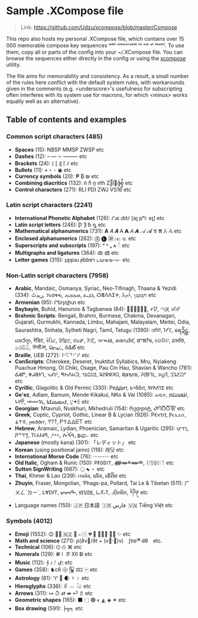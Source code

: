 
# Sample .XCompose file

> Link: https://github.com/Udzu/xcompose/blob/master/Compose

This repo also hosts my personal .XCompose file, which contains over 15 000 memorable compose key sequences ʷᵉˡˡ ᵐᵉᵐᵒʳᵃᵇˡᵉ ᵗᵒ ᵐᵉ ᵃᵗ ˡᵉᵃˢᵗꜝ. To use them, copy all or parts of the config into your ~/.XCompose file. You can browse the sequences either directly in the config or using the [xcompose](https://github.com/Udzu/xcompose/) utility.

The file aims for memorability and consistency. As a result, a small number of the rules here conflict with the default system rules, with workarounds given in the comments (e.g. \<underscore>'s usefulness for subscripting often interferes with its system use for macrons, for which \<minus> works equally well as an alternative).

## Table of contents and examples

### Common script characters (485)
* **Spaces** (15): NBSP MMSP ZWSP etc
* **Dashes** (12): – — ⁓ ⸻ etc
* **Brackets** (24): ⟨ ⟦ ⸨ ⌈ ⫽ etc
* **Bullets** (11): • ‣ ⁃ ◉ etc
* **Currency symbols** (20): ₱ ₿ ₪ etc
* **Combining diacritics** (132): ń n̊ n̫ m͡n Zǎ̺̣͆̚l⃪ğ̶̍ö̱̰̥̂̃ etc
* **Control characters** (271): RLI PDI ZWJ VS16 etc

### Latin script characters (2241)
* **International Phonetic Alphabet** (126): ⫽ˈɹɛ.dɪt⫽ [aɪ̯ pʰiː eɪ̯] etc
* **Latin script letters** (246): Ƿ Ȝ ␢ ȵ etc
* **Mathematical alphanumerics** (731): 𝐀 𝐴 𝑨 A 𝗔 𝘈 𝘼 𝒜 𝓐 𝔄 𝕬 𝙰 𝔸 etc
* **Enclosed alphanumerics** (262): ⓼ 🅛 🆛 ⒜ ⒓ etc
* **Superscripts and subscripts** (197): ᵃ ᴬ ₐ ᴀ ◌ͣ etc
* **Multigraphs and ligatures** (364): ʣ ㏈ etc
* **Letter games** (315): ʇᴉppǝɹ ɟibbɘר டωᓀᓀ·–⟝ etc

### Non-Latin script characters (7958)
* **Arabic**, Mandaic, Osmanya, Syriac, Neo-Tifinagh, Thaana & Yezidi (334): ⁧رِيدِتْ⁩, 𐒇𐒗𐒆𐒘𐒂, ⁧ࡓࡏࡃࡉࡕ⁩, ⁧ܪܕ݁ܝܬ݁⁩, ⵔⴻⴷⴷⵉⵜ, ⁧ރެދިތް⁩, ⁧𐺎𐺩𐺋𐺨𐺕⁩ etc
* **Armenian** (95): Րեդդիտ etc
* **Baybayin**, Buhid, Hanunoo & Tagbanwa (84): ᜍᜒᜇᜒᜆ᜔, ᝍᝒᝇᝒ, ᜭᜲᜧᜲᜦ᜴, ᝮᝲᝧᝲ
* **Brahmic Scripts**: Bengali, Brahmi, Burmese, Chakma, Devanagari, Gujarati, Gurmukhi, Kannada, Limbu, Mahajani, Malayalam, Meitei, Odia, Saurashtra, Sinhala, Sylheti Nagri, Tamil, Telugu (1390): রেডিট, 𑀭𑁂𑀟𑀺𑀝, ရေဍိဋ္, 𑄢𑄬𑄘𑄨𑄖𑄳, रेडिट, રેડિટ, ਰੇਡਿਟ, ರೆಡಿತ್, ᤖᤧᤍᤡᤳ, 𑅭𑅓𑅦𑅑𑅟, രെഡിട്, ꯔꯦꯗꯤꯠ, ରେଡିଟ, ꢬꢾꢞꢶꢜ, රෙඩිට්, ꠞꠦꠗꠤꠕ, ரெடிட், రెడిట్ etc
* **Braille**, UEB (272): ⠗⠫⠙⠊⠞ etc
* **ConScripts**: Cherokee, Deseret, Inuktitut Syllabics, Mru, Nyiakeng Puachue Hmong, Ol Chiki, Osage, Pau Cin Hau, Shavian & Wancho (781): ᎴᏗᏛ, 𐐡𐐇𐐔𐐆𐐓, ᕃᑎᑦ, 𖩓𖩘𖩅𖩊𖩀, 𞄣𞄪𞄏𞄦𞄃, ᱨᱮᱫᱫᱤᱛ, 𐒴𐓟𐓵𐓣𐓰, 𑫒𑫖𑫄𑫗𑫎, 𐑮𐑧𐑛𐑦𐑑, 𞋗𞋛𞋄𞋜𞋋 etc
* **Cyrillic**, Glagolitic & Old Permic (330): Ре́ддит, Ⱃⰵδδιτ, 𐍠𐍔𐍓𐍓𐍙𐍢 etc
* **Geʽez**, Adlam, Bamum, Mende Kikakui, NKo & Vai (1085): ሬዲተ, ⁧𞤈𞤫𞤣𞤭𞤼⁩, ꚥꛤꛤ꛱, ⁧𞠺𞠾𞡊⁩, ⁧ߙߍߘߘߌߕ⁩, ꗸꔹꗋ etc
* **Georgian**: Mtavruli, Nuskhuri, Mkhedruli (154): რედდიტ, ႰႤႣႣႨႲ etc
* **Greek**, Coptic, Cypriot, Gothic, Linear B & Lycian (926): Ρέντιτ, Ⲣⲉⲇⲇⲓⲧ, ⁧𐠤𐠯𐠮⁩, 𐍂𐌴𐌳𐌳𐌹𐍄, 𐀩𐀇𐀵, 𐊕𐊁𐊅𐊅𐊆𐊗 etc
* **Hebrew**, Aramaic, Lydian, Phoenician, Samaritan & Ugaritic (295): ⁧רֶדִיט⁩, ⁧𐡓𐡃𐡉𐡕⁩, ⁧𐤭𐤤𐤣𐤣𐤦𐤯⁩, ⁧𐤓𐤃𐤕⁩, ⁧ࠓࠝࠃࠪࠕ⁩, 𐎗𐎄𐎚 etc
* **Japanese** (mostly kana) (301): 「レディット」 etc
* **Korean** (using positional jamo) (118): 레딧 etc
* **International Morse Code** (76): ···---··· etc
* **Old Italic**, Ogham & Runic (150): 𐌓𐌄𐌃𐌃𐌉𐌕, ᚏᚓᚇᚔᚈ, ᚱᛖᛞᛞᛁᛏ etc
* **Sutton SignWriting** (667): 𝧿𝨾𝡇𝪜𝪡𝦈𝪪 etc
* **Thai**, Khmer & Lao (239): เรดดิต, រេទិត, ເຣັດິຕ etc
* **Zhuyin**, Fraser, Mongolian, ʼPhags-pa, Pollard, Tai Le & Tibetan (511): ㄏㄨㄥˊㄉㄧˊ, ꓡꓯꓓꓲꓔ, ᠷᠡᠳᠢᠲ, ꡘꡠꡊꡞꡈ, 𖼖𖽝𖼋𖽡𖼊, ᥘᥦᥖᥤᥖ, རེཌིཊ྄ etc
* Language names (150): 🇯🇵 日本語 🇮🇷 ⁧فارس⁩ 🇻🇳 Tiếng Việt etc

### Symbols (4012)
* **Emoji** (1552): 😉 👌🏾 🇳🇿 🫡 👉🏼 💔 🤣 🤦🏽‍♀️ 🏳️‍⚧️ ✨ etc
* **Math and science** (271): ρ(∂v⃗/∂t + (v⃗·∇)v) ∫πeⁱᶿ dθ etc.
* **Technical** (106): ⏻ ⎙ ⌘ etc
* **Numerals** (129): 𝍸𝍷 𝍵 Ⅻ ↁ etc
* **Music** (112): 𝄞 𝅗𝅨𝅥 𝅃𝅥𝅮 𝆍𝆑𝆎 etc
* **Games** (358): ♞c6 🩡 🂽 🁖 🀄︎ etc
* **Astrology** (81): ♈ 🐉 🌒 ☿ ♇ etc
* **Hieroglyphs** (336): 𓁖 𓁹 𓃠 etc
* **Arrows** (311): ↦ ↺ ⇄ ⇼ ⏎ ⇬ etc
* **Geometric shapes** (165): ⬛ ⬚ 🟣 ◐ ◭ ◈ ✶ etc
* **Box drawing** (591): ╞╦╕ etc
